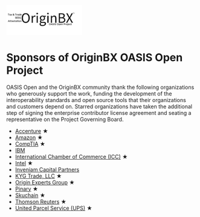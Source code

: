 <img src="artwork/OriginBX_OASIS_logo_blk_1.png" width="200">

# Sponsors of OriginBX OASIS Open Project

OASIS Open and the OriginBX community thank the following organizations who generously support the work, funding the development of the interoperability standards and open source tools that their organizations and customers depend on. Starred organizations have taken the additional step of signing the enterprise contributor license agreement and seating a representative on the Project Governing Board. 

- [Accenture](https://www.accenture.com/us-en) &bigstar; 
- [Amazon](https://www.amazon.com/) &bigstar;
- [CompTIA](https://www.comptia.org/home) &bigstar; 
- [IBM](https://www.ibm.com)
- [International Chamber of Commerce (ICC)](https://iccwbo.org/) &bigstar;
- [Intel](https://www.intel.com/) &bigstar;
- [Inveniam Capital Partners](https://inveniam.io/)
- [KYG Trade, LLC](https://www.kyg.trade/) &bigstar; 
- [Origin Experts Group](https://www.originexpertsgroup.com/) &bigstar;
- [Pinary](https://pinaryinc.com/home/) &bigstar;
- [Skuchain](https://www.skuchain.com/) &bigstar;
- [Thomson Reuters](https://www.thomsonreuters.com/en.html) &bigstar;
- [United Parcel Service (UPS)](https://www.ups.com/) &bigstar;

